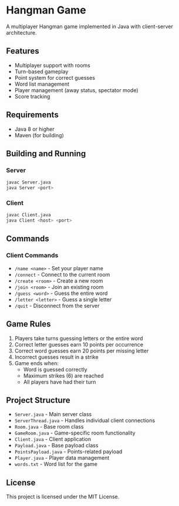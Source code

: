 # Hangman Game

A multiplayer Hangman game implemented in Java with client-server architecture.

## Features

- Multiplayer support with rooms
- Turn-based gameplay
- Point system for correct guesses
- Word list management
- Player management (away status, spectator mode)
- Score tracking

## Requirements

- Java 8 or higher
- Maven (for building)

## Building and Running

### Server
```bash
javac Server.java
java Server <port>
```

### Client
```bash
javac Client.java
java Client <host> <port>
```

## Commands

### Client Commands
- `/name <name>` - Set your player name
- `/connect` - Connect to the current room
- `/create <room>` - Create a new room
- `/join <room>` - Join an existing room
- `/guess <word>` - Guess the entire word
- `/letter <letter>` - Guess a single letter
- `/quit` - Disconnect from the server

## Game Rules

1. Players take turns guessing letters or the entire word
2. Correct letter guesses earn 10 points per occurrence
3. Correct word guesses earn 20 points per missing letter
4. Incorrect guesses result in a strike
5. Game ends when:
   - Word is guessed correctly
   - Maximum strikes (6) are reached
   - All players have had their turn

## Project Structure

- `Server.java` - Main server class
- `ServerThread.java` - Handles individual client connections
- `Room.java` - Base room class
- `GameRoom.java` - Game-specific room functionality
- `Client.java` - Client application
- `Payload.java` - Base payload class
- `PointsPayload.java` - Points-related payload
- `Player.java` - Player data management
- `words.txt` - Word list for the game

## License

This project is licensed under the MIT License. 
